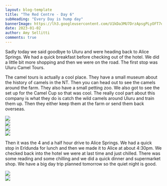 ```yaml
---
layout: blog-template
title: "The Red Centre - Day 6"
subHeading: "Every Day is hump day"
bannerImage: https://lh3.googleusercontent.com/U1kDa3MU7DrzApsgPLyOFT7oKQCgSu6iLmcn_C6o7Fv3t_sM3VpCOA_Jm_LZyRhxY78azfUrtvwd-encGqgfVpPiewinBOEtzep801sWwa3Nn1GwkcAZqFUYneQkUj_MzNfobyTU87I=w2400
date: 2023-01-02
author: Amy Sellitti
comments: true
---
```


Sadly today we said goodbye to Uluru and were heading back to Alice Springs. We had a quick breakfast before checking out of the hotel. We did a little bit more shopping and then we were on the road. The first stop was Uluru Camel Tours.

The camel tours is actually a cool place. They have a small museum about the history of camels in the NT. Then you can head out to see the camels around the farm. They also have a small petting zoo. We also got to see the set up for the Camel Cup so that was cool. The really cool part about this company is what they do is catch the wild camels around Uluru and train them up. Then they either keep them at the farm or send them back overseas. 

<div class="center-image"><img src="https://lh3.googleusercontent.com/MrgjoIvGZQB4BetcZ2ixCEukO1aDsgNionXEVNK2GRmFzFKcga16Fam0jolTmTIu2uscC-PbzDPLDGWJPVVOSLxzXzw4zntV0Df3Ph_-kfM1i9_89_ne0orNIxlg48pbybGMhSFRhHc=w2400" /></div>
<div class="center-image"><img src="https://lh3.googleusercontent.com/rOOmwDnyT-xrPERS3hC6-I2B_uachN1RxBZtkV07GueTxCYvJT7E-_FWZHkkf5QEzShfIRR2hPjnINoaqVIr3GWnERE4Pacajnd-rHB3Fj_YNLkPPt3yCbAdcB-piAxV7xWGIbQtSKs=w2400" /></div>
<div class="center-image"><img src="https://lh3.googleusercontent.com/J5_fzDPxcYYpGCfvKW-kL-2xiKJNlNrFJpOie67eUzTqnbeW40pC-iEd0JeY8zMYw8C6yxY9EVOZBk3BSt95LOosGhVqnsYlJojGcDymLriEVo7LnKzlT7Gt7QgHowGUve5kivcSDkg=w2400" /></div>
<div class="center-image"><img src="https://lh3.googleusercontent.com/U1kDa3MU7DrzApsgPLyOFT7oKQCgSu6iLmcn_C6o7Fv3t_sM3VpCOA_Jm_LZyRhxY78azfUrtvwd-encGqgfVpPiewinBOEtzep801sWwa3Nn1GwkcAZqFUYneQkUj_MzNfobyTU87I=w2400" /></div>

Then it was the 4 and a half hour drive to Alice Springs. We had a quick stop in Erldunda for lunch and then we made it to Alice at about 4:30pm. We checked back into the hotel we were at last time and just chilled. There was some reading and some chilling and we did a quick dinner and supermarket shop. We have a big day trip planned tomorrow so the quiet night is good. 

<div class="center-image"><img src="https://lh3.googleusercontent.com/KwsV-A6s_j16m5XTlqP8lyU98Xe_bbxrcgXEoOzbQgZbJIptQb9UREoal88h5hxSV2wy7Ar_qy9FDpRdSg-isWI5xXFwODX2VMb_ku8SSSby7Tg4kSgyDxYBvKdvRlQ_pYyrmACn35s=w2400" /></div>
<div class="center-image"><img src="https://lh3.googleusercontent.com/rxEpnD_zM7Pa2z8cb1WQ01S3WdQihqPHpGYeAU5ha6A93xMMozzovH7hFwYoY9P1PsZRWoE2vkLD1e-DyX9XKsP11_riIFJ96Jq6fdZicxL38IfFc6TXbfd3slixrXo9CILxt17OTYs=w2400" /></div>

